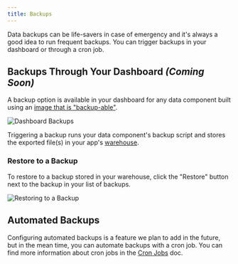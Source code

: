 ```yaml
---
title: Backups
---
```


Data backups can be life-savers in case of emergency and it's always a good idea to run frequent backups. You can trigger backups in your dashboard or through a cron job.

## Backups Through Your Dashboard *(Coming Soon)*
A backup option is available in your dashboard for any data component built using an [image that is "backup-able"](/engines-images/creating-an-image/#).

![Dashboard Backups](/images/dashboard-backup.png)

Triggering a backup runs your data component's backup script and stores the exported file(s) in your app's [warehouse](/app-management/platform-components/#warehouse).

### Restore to a Backup
To restore to a backup stored in your warehouse, click the "Restore" button next to the backup in your list of backups.

![Restoring to a Backup](/images/dashboard-backup-restore.png)

## Automated Backups
Configuring automated backups is a feature we plan to add in the future, but in the mean time, you can automate backups with a cron job. You can find more information about cron jobs in the [Cron Jobs](/app-management/cron-jobs/) doc.
